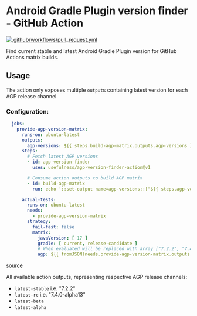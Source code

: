 # Android Gradle Plugin version finder - GitHub Action

[![.github/workflows/pull_request.yml](https://github.com/usefulness/agp-version-finder-action/actions/workflows/pull_request.yml/badge.svg)](https://github.com/usefulness/agp-version-finder-action/actions/workflows/pull_request.yml)

Find current stable and latest Android Gradle Plugin version for GitHub Actions matrix builds.

## Usage

The action only exposes multiple `output`s containing latest version for each AGP release channel.

### Configuration:
```yml
  jobs:
    provide-agp-version-matrix:
      runs-on: ubuntu-latest
      outputs:
        agp-versions: ${{ steps.build-agp-matrix.outputs.agp-versions }}
      steps:
        # Fetch latest AGP versions
        - id: agp-version-finder
          uses: usefulness/agp-version-finder-action@v1

        # Consume action outputs to build AGP matrix
        - id: build-agp-matrix
          run: echo '::set-output name=agp-versions::["${{ steps.agp-version-finder.outputs.latest-stable }}", "${{ steps.agp-version-finder.outputs.latest-alpha }}"]'

      actual-tests:
        runs-on: ubuntu-latest
        needs:
          - provide-agp-version-matrix
        strategy:
          fail-fast: false
          matrix:
            javaVersion: [ 17 ]
            gradle: [ current, release-candidate ]
            # When evaluated will be replaced with array ["7.2.2", "7.4.0-alpha13"] 
            agp: ${{ fromJSON(needs.provide-agp-version-matrix.outputs.agp-versions) }}
```
[source](https://docs.github.com/en/actions/learn-github-actions/expressions#fromjson)

All available action outputs, representing respective AGP release channels:

- `latest-stable` i.e. "7.2.2"
- `latest-rc` i.e. "7.4.0-alpha13"
- `latest-beta`
- `latest-alpha`

